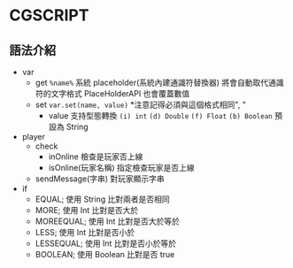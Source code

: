 # CGSCRIPT

## 語法介紹

- var 
  - get `%name%` 系統 placeholder(系統內建通識符替換器) 將會自動取代通識符的文字格式 PlaceHolderAPI 也會覆蓋數值
  - set `var.set(name, value)` *注意記得必須與這個格式相同", "
    - value 支持型態轉換 `(i) int` `(d) Double` `(f) Float` `(b) Boolean` 預設為 String
- player
  - check
    - inOnline 檢查是玩家否上線
    - isOnline(玩家名稱) 指定檢查玩家是否上線
  - sendMessage(字串) 對玩家顯示字串
- if
  - EQUAL; 使用 String 比對兩者是否相同
  - MORE; 使用 Int 比對是否大於
  - MOREEQUAL; 使用 Int 比對是否大於等於
  - LESS; 使用 Int 比對是否小於
  - LESSEQUAL; 使用 Int 比對是否小於等於
  - BOOLEAN; 使用 Boolean 比對是否 true